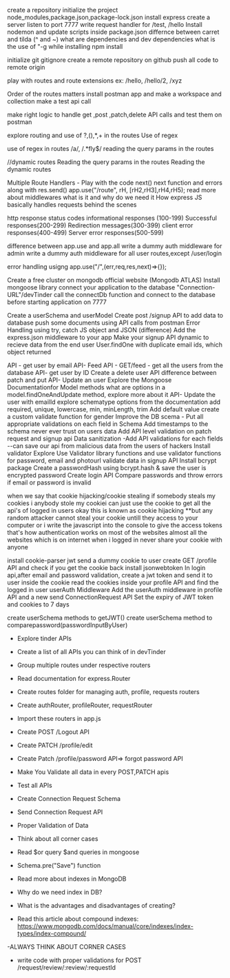 create a repository
initialize the project
node_modules,package.json,package-lock.json
install express
create a server
listen to port 7777
write request handler for /test, /hello
Install nodemon and update scripts inside package.json
differnce between carret and tilda (^ and ~)
what are dependencies and dev dependencies
what is the use of "-g while installing npm install


initialize git 
gitignore
create a remote repository on github
push all code to remote origin

play with routes and route extensions ex: /hello, /hello/2, /xyz

Order of the routes matters
install postman app and make a workspace and collection
make a test api call

make right logic to handle get ,post ,patch,delete API calls and test them on postman

explore routing and use of ?,(),*,+ in the routes
Use of regex

use of regex in routes /a/, /.*fly$/
reading the query params  in the routes

//dynamic routes
Reading the query params in the routes
Reading the dynamic routes

Multiple Route Handlers - Play with the code
next()
next function and errors along with res.send()
app.use("/route", rH, [rH2,rH3],rH4,rH5);
read more about middlewares what is it and why do we need it
How express JS basically handles requests behind the scenes

http response status codes
 informational responses (100-199)
 Successful responses(200-299)
 Redirection messages(300-399)
 client error responses(400-499)
 Server error responses(500-599)

difference between app.use and app.all 
write a dummy auth middleware for admin
write a dummy auth middleware for all user routes,except /user/login

error handling usigng app.use("/",(err,req,res,next)=>{});

Create a free cluster on mongodb official website (Mongodb ATLAS)
Install mongoose library
connect your application to the database "Connection-URL"/devTinder
call the connectDb function and connect to the database before starting application on 7777

Create a userSchema and userModel
Create post /signup API to add data to database
push some documents using API calls from postman
Error Handling using try, catch
JS object and JSON (difference)
Add the express.json middleware to your app
Make your signup API dynamic to recieve data from the end user
User.findOne with duplicate email ids, which object returned

API -  get user by email
API- Feed API - GET/feed - get all the users from the database
API- get user by ID
Create a delete user API
difference between patch and put
API- Update an user
Explore the Mongoose Documentationfor Model methods
what are options in a model.findOneAndUpdate method, explore more about it
API- Update the user with emailId
explore schematype options from the documentation
add required, unique, lowercase, min, minLength, trim
Add default value 
create a custom validate function for gender
Improve the DB scema - Put all appropriate validations on each field in Schema
Add timestamps to the schema
never ever trust on users data
Add API level validation on patch request and signup api
Data sanitization -Add API validations for each fields --can save our api from malicious data from the users of hackers 
Install validator
Explore Use Validator library functions and use validator functions for password, email and photourl
validate data in signup API
Install bcrypt package
Create a passwordHash using bcrypt.hash & save the user is encrypted password
Create login API 
Compare passwords and throw errors if email or password is invalid


when we say that cookie hijacking/cookie stealing if somebody steals my cookies i anybody stole my cookiei can just use the cookie to get all the api's of logged in users okay this is known as cookie hijacking **but any random attacker cannot steal your cookie untill they access to your computer or i write the javascript into the console to give the access tokens that's how authentication works on most of the websites almost all the websites which is on internet when i logged in never share your cookie with anyone

install cookie-parser
jwt send a dummy cookie to user
create GET /profile API and check if you get the cookie back
install jsonwebtoken
In login api,after email and password validation, create a jwt token and send it to user inside the cookie
read the cookies inside your profile API and find the logged in user
userAuth Middleware
Add the userAuth middleware in profile API and a new send ConnectionRequest API
Set the expiry of JWT token and cookies to 7 days

create userSchema methods to getJWT() 
create userSchema method to comparepassword(passwordInputByUser)

- Explore tinder APIs 
- Create a list of all APIs you can think of in devTinder
- Group multiple routes under respective routers
- Read documentation for express.Router
- Create routes folder for managing auth, profile, requests routers
- Create authRouter, profileRouter, requestRouter
- Import these routers in app.js
- Create POST /Logout API
- Create PATCH /profile/edit
- Create Patch /profile/password API=> forgot password API
- Make You Validate all data in every POST,PATCH apis
- Test all APIs 

- Create Connection Request Schema 
- Send Connection Request API
- Proper Validation of Data
- Think about all corner cases
- Read $or query $and queries in mongoose
- Schema.pre("Save") function
- Read more about indexes in MongoDB
- Why do we need index in DB?
- What is the advantages and disadvantages of creating?

- Read this article about compound indexes:  https://www.mongodb.com/docs/manual/core/indexes/index-types/index-compound/

-ALWAYS THINK ABOUT CORNER CASES

- write code with proper validations for POST /request/review/:review/:requestId